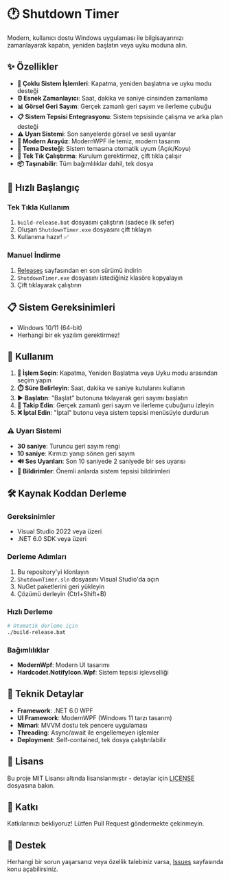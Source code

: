 # 🕐 Shutdown Timer

Modern, kullanıcı dostu Windows uygulaması ile bilgisayarınızı zamanlayarak kapatın, yeniden başlatın veya uyku moduna alın.

## ✨ Özellikler

- **🔄 Çoklu Sistem İşlemleri**: Kapatma, yeniden başlatma ve uyku modu desteği
- **⏰ Esnek Zamanlayıcı**: Saat, dakika ve saniye cinsinden zamanlama
- **📊 Görsel Geri Sayım**: Gerçek zamanlı geri sayım ve ilerleme çubuğu
- **📋 Sistem Tepsisi Entegrasyonu**: Sistem tepsisinde çalışma ve arka plan desteği
- **⚠️ Uyarı Sistemi**: Son sanyelerde görsel ve sesli uyarılar
- **🎨 Modern Arayüz**: ModernWPF ile temiz, modern tasarım
- **🌙 Tema Desteği**: Sistem temasına otomatik uyum (Açık/Koyu)
- **🚀 Tek Tık Çalıştırma**: Kurulum gerektirmez, çift tıkla çalışır
- **📦 Taşınabilir**: Tüm bağımlılıklar dahil, tek dosya

## 🚀 Hızlı Başlangıç

### Tek Tıkla Kullanım
1. `build-release.bat` dosyasını çalıştırın (sadece ilk sefer)
2. Oluşan `ShutdownTimer.exe` dosyasını çift tıklayın
3. Kullanıma hazır! ✅

### Manuel İndirme
1. [Releases](../../releases) sayfasından en son sürümü indirin
2. `ShutdownTimer.exe` dosyasını istediğiniz klasöre kopyalayın
3. Çift tıklayarak çalıştırın

## 📋 Sistem Gereksinimleri

- Windows 10/11 (64-bit)
- Herhangi bir ek yazılım gerektirmez!

## 📖 Kullanım

1. **🎯 İşlem Seçin**: Kapatma, Yeniden Başlatma veya Uyku modu arasından seçim yapın
2. **⏱️ Süre Belirleyin**: Saat, dakika ve saniye kutularını kullanın
3. **▶️ Başlatın**: "Başlat" butonuna tıklayarak geri sayımı başlatın
4. **👀 Takip Edin**: Gerçek zamanlı geri sayım ve ilerleme çubuğunu izleyin
5. **❌ İptal Edin**: "İptal" butonu veya sistem tepsisi menüsüyle durdurun

### ⚠️ Uyarı Sistemi

- **30 saniye**: Turuncu geri sayım rengi
- **10 saniye**: Kırmızı yanıp sönen geri sayım
- **🔊 Ses Uyarıları**: Son 10 saniyede 2 saniyede bir ses uyarısı
- **💬 Bildirimler**: Önemli anlarda sistem tepsisi bildirimleri

## 🛠️ Kaynak Koddan Derleme

### Gereksinimler
- Visual Studio 2022 veya üzeri
- .NET 6.0 SDK veya üzeri

### Derleme Adımları
1. Bu repository'yi klonlayın
2. `ShutdownTimer.sln` dosyasını Visual Studio'da açın
3. NuGet paketlerini geri yükleyin
4. Çözümü derleyin (Ctrl+Shift+B)

### Hızlı Derleme
```bash
# Otomatik derleme için
./build-release.bat
```

### Bağımlılıklar
- **ModernWpf**: Modern UI tasarımı
- **Hardcodet.NotifyIcon.Wpf**: Sistem tepsisi işlevselliği

## 🔧 Teknik Detaylar

- **Framework**: .NET 6.0 WPF
- **UI Framework**: ModernWPF (Windows 11 tarzı tasarım)
- **Mimari**: MVVM dostu tek pencere uygulaması
- **Threading**: Async/await ile engellemeyen işlemler
- **Deployment**: Self-contained, tek dosya çalıştırılabilir

## 📄 Lisans

Bu proje MIT Lisansı altında lisanslanmıştır - detaylar için [LICENSE](LICENSE) dosyasına bakın.

## 🤝 Katkı

Katkılarınızı bekliyoruz! Lütfen Pull Request göndermekte çekinmeyin.

## 💬 Destek

Herhangi bir sorun yaşarsanız veya özellik talebiniz varsa, [Issues](../../issues) sayfasında konu açabilirsiniz.